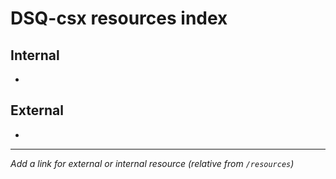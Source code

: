 # DSQ-csx resources index

## Internal

*

## External

*

------------------------------------------------------------------------

*Add a link for external or internal resource (relative from `/resources`)*
